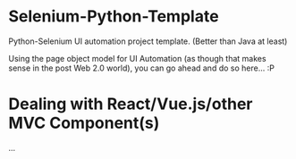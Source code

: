 # Selenium-Python-Template
Python-Selenium UI automation project template. (Better than Java at least)


Using the page object model for UI Automation (as though that makes sense in the post Web 2.0 world), you can go ahead and do so here... :P

# Dealing with React/Vue.js/other MVC Component(s)

...

